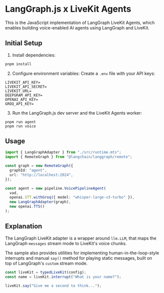 # LangGraph.js x LiveKit Agents

This is the JavaScript implementation of LangGraph LiveKit Agents, which enables building voice-enabled AI agents using LangGraph and LiveKit.

## Initial Setup

1. Install dependencies:

```bash
pnpm install
```

2. Configure environment variables:
   Create a `.env` file with your API keys:

```
LIVEKIT_API_KEY=
LIVEKIT_API_SECRET=
LIVEKIT_URL=
DEEPGRAM_API_KEY=
OPENAI_API_KEY=
GROQ_API_KEY=
```

3. Run the LangGraph.js dev server and the LiveKit Agents worker:

```bashs
pnpm run agent
pnpm run voice
```

## Usage

```typescript
import { LangGraphAdapter } from "./src/runtime.mts";
import { RemoteGraph } from "@langchain/langgraph/remote";

const graph = new RemoteGraph({
  graphId: "agent",
  url: "http://localhost:2024",
});

const agent = new pipeline.VoicePipelineAgent(
  vad,
  openai.STT.withGroq({ model: "whisper-large-v3-turbo" }),
  new LangGraphAdapter(graph),
  new openai.TTS()
);
```

## Explanation

The LangGraph LiveKit adapter is a wrapper around `llm.LLM`, that maps the LangGraph `messages` stream mode to LiveKit's voice chunks.

The sample also provides utilities for implementing human-in-the-loop-style interrupts and manual `say()` method for playing static messages, built on top of LangGraph's `custom` stream mode.

```typescript
const liveKit = typedLiveKit(config);
const name = liveKit.interrupt("What is your name?");

liveKit.say("Give me a second to think...");
```
